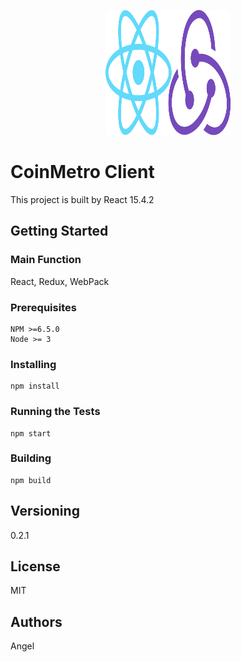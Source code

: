 <p align="center">
  <img src="./imgs/reactandredux.png" width="200" height="200"/>
</p>

# CoinMetro Client

This project is built by React 15.4.2

## Getting Started

### Main Function

React, Redux, WebPack

### Prerequisites

```
NPM >=6.5.0
Node >= 3
```

### Installing

```
npm install
```

### Running the Tests

```
npm start
```

### Building

```
npm build
```

## Versioning

0.2.1

## License

MIT

## Authors

Angel
